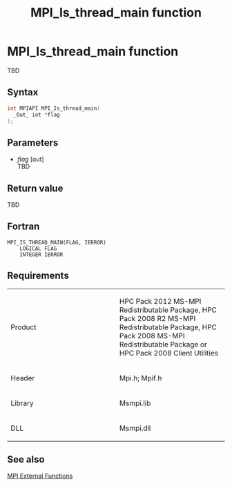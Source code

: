 ﻿---
title: MPI_Is_thread_main function
TOCTitle: MPI_Is_thread_main function
ms:assetid: 5ef3ecf3-d8e1-4e76-9d0b-1e0b572c1b6a
ms:mtpsurl: https://msdn.microsoft.com/en-us/library/Dn473429(v=VS.85)
ms:contentKeyID: 59360965
ms.date: 03/28/2018
mtps_version: v=VS.85
f1_keywords:
- MPI_IS_THREAD_MAIN
- mpif/MPI_Is_thread_main
- mpi/MPI_IS_THREAD_MAIN
dev_langs:
- C++
- C
---

# MPI\_Is\_thread\_main function

TBD

## Syntax

``` c++
int MPIAPI MPI_Is_thread_main(
  _Out_ int *flag
);
```

## Parameters

  - *flag* \[out\]  
    TBD

## Return value

TBD

## Fortran

    MPI_IS_THREAD_MAIN(FLAG, IERROR)
        LOGICAL FLAG
        INTEGER IERROR

## Requirements

<table>
<colgroup>
<col style="width: 50%" />
<col style="width: 50%" />
</colgroup>
<tbody>
<tr class="odd">
<td><p>Product</p></td>
<td><p>HPC Pack 2012 MS-MPI Redistributable Package, HPC Pack 2008 R2 MS-MPI Redistributable Package, HPC Pack 2008 MS-MPI Redistributable Package or HPC Pack 2008 Client Utilities</p></td>
</tr>
<tr class="even">
<td><p>Header</p></td>
<td>Mpi.h;
Mpif.h</td>
</tr>
<tr class="odd">
<td><p>Library</p></td>
<td>Msmpi.lib</td>
</tr>
<tr class="even">
<td><p>DLL</p></td>
<td>Msmpi.dll</td>
</tr>
</tbody>
</table>


## See also

[MPI External Functions](mpi-external-functions.md)

